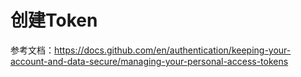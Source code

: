 
# 创建Token

参考文档：https://docs.github.com/en/authentication/keeping-your-account-and-data-secure/managing-your-personal-access-tokens